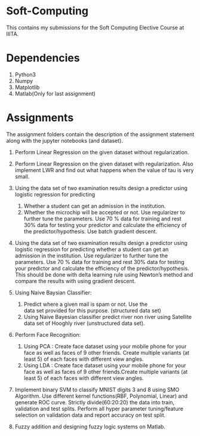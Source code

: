# Soft-Computing

This contains my submissions for the Soft Computing Elective Course at IIITA.

# Dependencies

1. Python3
2. Numpy
3. Matplotlib
4. Matlab(Only for last assignment)

# Assignments

The assignment folders contain the description of the assignment statement along with the jupyter notebooks (and dataset).
 
1. Perform Linear Regression on the given dataset without regularization.

2. Perform Linear Regression on the given dataset with regularization. 
Also implement LWR and find out what happens when the value of tau is very small.

3. Using the data set of two examination results design a predictor using logistic 
regression for predicting
    1. Whether a student can get an admission in the institution. 
    2. Whether the microchip will be accepted or not.
Use regularizer to further tune the parameters. Use 70 % data for training and rest 30% data 
for testing your predictor and calculate the efficiency of the predictor/hypothesis. Use batch gradient descent.

4. Using the data set of two examination results design a predictor using logistic regression 
for predicting whether a student can get an admission in the institution. Use regularizer to 
further tune the parameters. Use 70 % data for training and rest 30% data for testing your 
predictor and calculate the efficiency of the predictor/hypothesis. 
This should be done with delta learning rule using Newton’s method and compare the 
results with using gradient descent. 

5. Using Naive Baysian Classifier:
    1. Predict   where   a   given   mail   is   spam   or   not.   Use   the  
data set provided for this purpose. (structured data set) 
    2. Using Naive Bayesian classifier predict river non river using Satellite data set of 
Hooghly river (unstructured data set). 

6. Perform Face Recognition:
    1. Using PCA : Create face   dataset   using   your   mobile   phone   for   your  face   as   well   as   faces   of   9 other   friends.   Create   multiple   variants   (at   least   5)   of   each  faces with different view angles. 
    2. Using LDA : Create face dataset using your mobile phone for your face as well as faces of 9 other friends.Create multiple variants (at least 5) of each faces with different view angles.

7. Implement binary SVM to classify MNIST digits 3 and 8 using SMO Algorithm. Use 
different kernel functions(RBF, Polynomial, Linear) and generate ROC curve. Strictly 
divide(60:20:20) the data into train, validation and test splits. Perform all hyper 
parameter tuning/feature selection on validation data and report accuracy on test split.

8. Fuzzy addition and designing fuzzy logic systems on Matlab.
